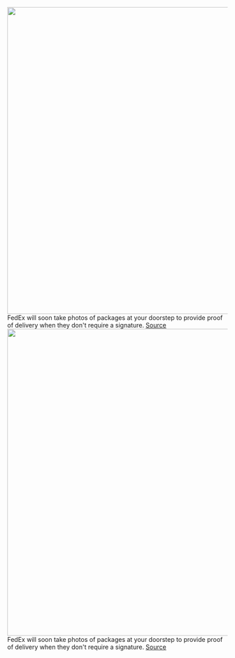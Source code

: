<img src='https://cdn.vox-cdn.com/thumbor/Ik0QkT-OO5b4VjbFL-V3XAWq4P0=/0x0:5000x3325/1200x800/filters:focal(2100x1263:2900x2063)/cdn.vox-cdn.com/uploads/chorus_image/image/71005367/1230509935.0.jpg' width='700px' /><br/>
FedEx will soon take photos of packages at your doorstep to provide proof of delivery when they don't require a signature.
<a href='https://www.theverge.com/2022/6/22/23178645/fedex-delivery-photo-proof-front-door'> Source <a/><img src='https://cdn.vox-cdn.com/thumbor/Ik0QkT-OO5b4VjbFL-V3XAWq4P0=/0x0:5000x3325/1200x800/filters:focal(2100x1263:2900x2063)/cdn.vox-cdn.com/uploads/chorus_image/image/71005367/1230509935.0.jpg' width='700px' /><br/>
FedEx will soon take photos of packages at your doorstep to provide proof of delivery when they don't require a signature.
<a href='https://www.theverge.com/2022/6/22/23178645/fedex-delivery-photo-proof-front-door'> Source <a/>